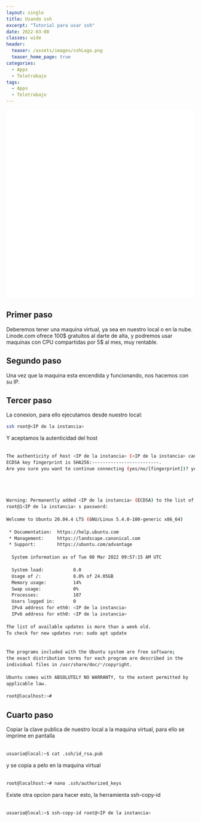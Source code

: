 ```yaml
---
layout: single
title: Usando ssh
excerpt: "Tutorial para usar ssh"
date: 2022-03-08
classes: wide
header:
  teaser: /assets/images/sshLogo.png
  teaser_home_page: true
categories:
  - Apps
  - Teletrabajo
tags:  
  - Apps
  - Teletrabajo
---
```



![](/assets/images/sshLogo.png)

## Primer paso

Deberemos tener una maquina virtual, ya sea en nuestro local o en la nube.
Linode.com ofrece 100$ gratuitos al darte de alta, y podremos usar maquinas con CPU compartidas por 5$ al mes, muy rentable.

## Segundo paso

Una vez que la maquina esta encendida y funcionando, nos hacemos con su IP.

## Tercer paso

La conexion, para ello ejecutamos desde nuestro local:
```bash
ssh root@<IP de la instancia>
```
Y aceptamos la autenticidad del host
```bash

The authenticity of host <IP de la instancia> (<IP de la instancia> cant be established.
ECDSA key fingerprint is SHA256:-------------------------.
Are you sure you want to continue connecting (yes/no/[fingerprint])? yes




Warning: Permanently added <IP de la instancia> (ECDSA) to the list of known hosts.
root@1<IP de la instancia> s password: 

Welcome to Ubuntu 20.04.4 LTS (GNU/Linux 5.4.0-100-generic x86_64)

 * Documentation:  https://help.ubuntu.com
 * Management:     https://landscape.canonical.com
 * Support:        https://ubuntu.com/advantage

  System information as of Tue 08 Mar 2022 09:57:15 AM UTC

  System load:           0.0
  Usage of /:            8.0% of 24.05GB
  Memory usage:          14%
  Swap usage:            0%
  Processes:             107
  Users logged in:       0
  IPv4 address for eth0: <IP de la instancia>
  IPv6 address for eth0: <IP de la instancia>

The list of available updates is more than a week old.
To check for new updates run: sudo apt update


The programs included with the Ubuntu system are free software;
the exact distribution terms for each program are described in the
individual files in /usr/share/doc/*/copyright.

Ubuntu comes with ABSOLUTELY NO WARRANTY, to the extent permitted by
applicable law.

root@localhost:~#

```

## Cuarto paso

Copiar la clave publica de nuestro local a la maquina virtual, para ello se imprime en pantalla

```bash 

usuario@local:~$ cat .ssh/id_rsa.pub 

```
y se copia a pelo en la maquina virtual

```bash

root@localhost:~# nano .ssh/authorized_keys

``` 
Existe otra opcion para hacer esto, la herramienta ssh-copy-id

```bash

usuario@local:~$ ssh-copy-id root@<IP de la instancia>

```

